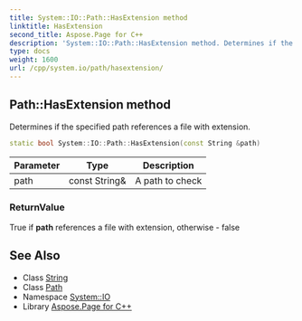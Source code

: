 ```yaml
---
title: System::IO::Path::HasExtension method
linktitle: HasExtension
second_title: Aspose.Page for C++
description: 'System::IO::Path::HasExtension method. Determines if the specified path references a file with extension in C++.'
type: docs
weight: 1600
url: /cpp/system.io/path/hasextension/
---
```

## Path::HasExtension method


Determines if the specified path references a file with extension.

```cpp
static bool System::IO::Path::HasExtension(const String &path)
```


| Parameter | Type | Description |
| --- | --- | --- |
| path | const String\& | A path to check |

### ReturnValue

True if **path** references a file with extension, otherwise - false

## See Also

* Class [String](../../../system/string/)
* Class [Path](../)
* Namespace [System::IO](../../)
* Library [Aspose.Page for C++](../../../)
